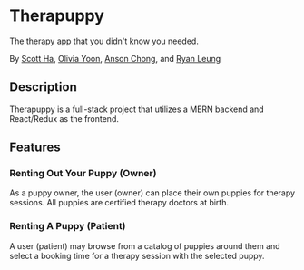 # **Therapuppy**
The therapy app that you didn't know you needed.

By [Scott Ha](https://github.com/aa-ScottHa/), [Olivia Yoon](https://github.com/jigglycode), [Anson Chong](https://github.com/Chong-anson), and [Ryan Leung](https://github.com/mckgegis)

## **Description**
Therapuppy is a full-stack project that utilizes a MERN backend and React/Redux as the frontend.

## **Features**

### Renting Out Your Puppy (Owner)
As a puppy owner, the user (owner) can place their own puppies for therapy sessions. All puppies are certified therapy doctors at birth.

### Renting A Puppy (Patient)
A user (patient) may browse from a catalog of puppies around them and select a booking time for a therapy session with the selected puppy.